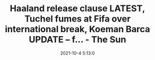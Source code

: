 ---
"title": "Haaland release clause LATEST, Tuchel fumes at Fifa over international break, Koeman Barca UPDATE – f... - The Sun"
"date": "2021-10-4 5:13:0"
"feed_name": "GOOGLENEWSDRILLING"
"feed_website": "https://news.google.com/search?q=drilling%2Bincident&hl=en-US&gl=US&ceid=US:en"
"feed_rss": "https://news.google.com/rss/search?q=drilling%2Bincident&hl=en-US&gl=US&ceid=US:en"
"link": "https://www.the-sun.com/sport/3657068/transfer-news-haaland-release-clause-tuchel-fifa-koeman-barcelona-chelsea/"
"source": "{'href': 'https://www.the-sun.com', 'title': 'The Sun'}"
"file": "_posts/2021-1-1-2b31c87f76d7757fb1bd69181482dc912735974e.md"
"accident": "1"
"drilling": "0"
"dead": "0"
"injured": "0"
"arrested": "0"
"where": "unknown site"
"causes": "unknown"
"place": "unknown place"
---